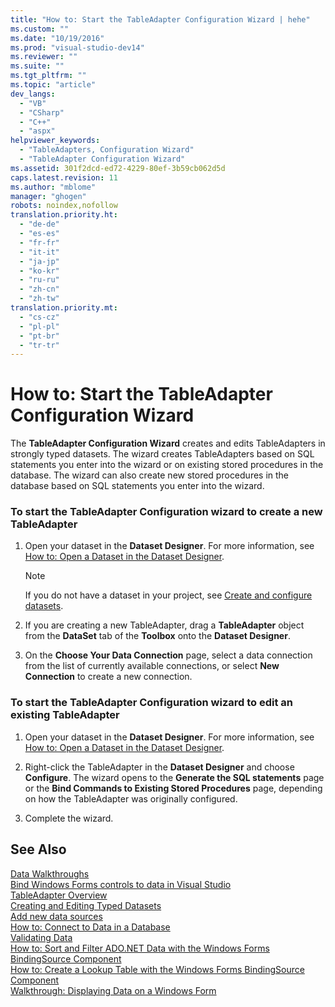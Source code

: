 ```yaml
---
title: "How to: Start the TableAdapter Configuration Wizard | hehe"
ms.custom: ""
ms.date: "10/19/2016"
ms.prod: "visual-studio-dev14"
ms.reviewer: ""
ms.suite: ""
ms.tgt_pltfrm: ""
ms.topic: "article"
dev_langs: 
  - "VB"
  - "CSharp"
  - "C++"
  - "aspx"
helpviewer_keywords: 
  - "TableAdapters, Configuration Wizard"
  - "TableAdapter Configuration Wizard"
ms.assetid: 301f2dcd-ed72-4229-80ef-3b59cb062d5d
caps.latest.revision: 11
ms.author: "mblome"
manager: "ghogen"
robots: noindex,nofollow
translation.priority.ht: 
  - "de-de"
  - "es-es"
  - "fr-fr"
  - "it-it"
  - "ja-jp"
  - "ko-kr"
  - "ru-ru"
  - "zh-cn"
  - "zh-tw"
translation.priority.mt: 
  - "cs-cz"
  - "pl-pl"
  - "pt-br"
  - "tr-tr"
---
```

# How to: Start the TableAdapter Configuration Wizard
The **TableAdapter Configuration Wizard** creates and edits TableAdapters in strongly typed datasets. The wizard creates TableAdapters based on SQL statements you enter into the wizard or on existing stored procedures in the database. The wizard can also create new stored procedures in the database based on SQL statements you enter into the wizard.  
  
### To start the TableAdapter Configuration wizard to create a new TableAdapter  
  
1.  Open your dataset in the **Dataset Designer**. For more information, see [How to: Open a Dataset in the Dataset Designer](../Topic/How%20to:%20Open%20a%20Dataset%20in%20the%20Dataset%20Designer.md).  
  
    > [!NOTE]
    >  If you do not have a dataset in your project, see [Create and configure datasets](../data-tools/create-and-configure-datasets-in-visual-studio.md).  
  
2.  If you are creating a new TableAdapter, drag a **TableAdapter** object from the **DataSet** tab of the **Toolbox** onto the **Dataset Designer**.  
  
3.  On the **Choose Your Data Connection** page, select a data connection from the list of currently available connections, or select **New Connection** to create a new connection.  
  
### To start the TableAdapter Configuration wizard to edit an existing TableAdapter  
  
1.  Open your dataset in the **Dataset Designer**. For more information, see [How to: Open a Dataset in the Dataset Designer](../Topic/How%20to:%20Open%20a%20Dataset%20in%20the%20Dataset%20Designer.md).  
  
2.  Right-click the TableAdapter in the **Dataset Designer** and choose **Configure**. The wizard opens to the **Generate the SQL statements** page or the **Bind Commands to Existing Stored Procedures** page, depending on how the TableAdapter was originally configured.  
  
3.  Complete the wizard.  
  
## See Also  
 [Data Walkthroughs](../Topic/Data%20Walkthroughs.md)   
 [Bind Windows Forms controls to data in Visual Studio](../data-tools/bind-windows-forms-controls-to-data-in-visual-studio.md)   
 [TableAdapter Overview](../data-tools/tableadapter-overview.md)   
 [Creating and Editing Typed Datasets](../data-tools/creating-and-editing-typed-datasets.md)   
 [Add new data sources](../data-tools/add-new-data-sources.md)   
 [How to: Connect to Data in a Database](../data-tools/how-to--connect-to-data-in-a-database.md)   
 [Validating Data](../Topic/Validating%20Data.md)   
 [How to: Sort and Filter ADO.NET Data with the Windows Forms BindingSource Component](../Topic/How%20to:%20Sort%20and%20Filter%20ADO.NET%20Data%20with%20the%20Windows%20Forms%20BindingSource%20Component.md)   
 [How to: Create a Lookup Table with the Windows Forms BindingSource Component](../Topic/How%20to:%20Create%20a%20Lookup%20Table%20with%20the%20Windows%20Forms%20BindingSource%20Component.md)   
 [Walkthrough: Displaying Data on a Windows Form](../data-tools/walkthrough--displaying-data-on-a-windows-form.md)